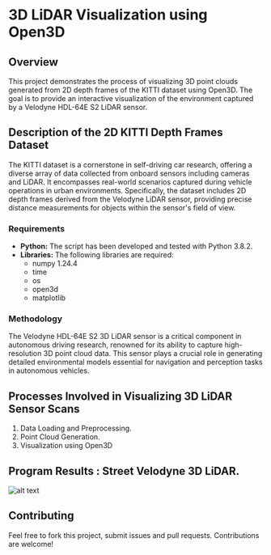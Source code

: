 # 3D LiDAR Visualization using Open3D

## Overview
This project demonstrates the process of visualizing 3D point clouds generated from 2D depth frames of the KITTI dataset using Open3D. The goal is to provide an interactive visualization of the environment captured by a Velodyne HDL-64E S2 LiDAR sensor.



## Description of the 2D KITTI Depth Frames Dataset
The KITTI dataset is a cornerstone in self-driving car research, offering a diverse array of data collected from onboard sensors including cameras and LiDAR. It encompasses real-world scenarios captured during vehicle operations in urban environments. Specifically, the dataset includes 2D depth frames derived from the Velodyne LiDAR sensor, providing precise distance measurements for objects within the sensor's field of view.

### Requirements

- **Python:** The script has been developed and tested with Python 3.8.2.
- **Libraries:** The following libraries are required:
  - numpy 1.24.4
  - time
  - os 
  - open3d
  - matplotlib

### Methodology

The Velodyne HDL-64E S2 3D LiDAR sensor is a critical component in autonomous driving research, renowned for its ability to capture high-resolution 3D point cloud data. This sensor plays a crucial role in generating detailed environmental models essential for navigation and perception tasks in autonomous vehicles.



## Processes Involved in Visualizing 3D LiDAR Sensor Scans

1. Data Loading and Preprocessing.
2. Point Cloud Generation.
3. Visualization using Open3D




[image]: assets/Results.gif


## Program Results : Street Velodyne 3D LiDAR. 

![alt text][image]

## Contributing

Feel free to fork this project, submit issues and pull requests. Contributions are welcome!
